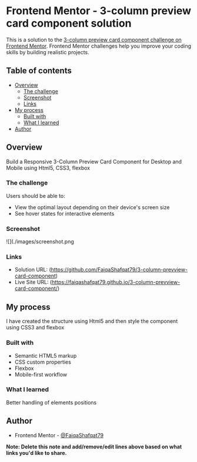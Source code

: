 # Frontend Mentor - 3-column preview card component solution

This is a solution to the [3-column preview card component challenge on Frontend Mentor](https://www.frontendmentor.io/challenges/3column-preview-card-component-pH92eAR2-). Frontend Mentor challenges help you improve your coding skills by building realistic projects. 

## Table of contents

- [Overview](#overview)
  - [The challenge](#the-challenge)
  - [Screenshot](#screenshot)
  - [Links](#links)
- [My process](#my-process)
  - [Built with](#built-with)
  - [What I learned](#what-i-learned)
- [Author](#author)

## Overview
Build a Responsive 3-Column Preview Card Component for Desktop and Mobile using Html5, CSS3, flexbox

### The challenge

Users should be able to:

- View the optimal layout depending on their device's screen size
- See hover states for interactive elements

### Screenshot

![](./images/screenshot.png

### Links

- Solution URL: (https://github.com/FaiqaShafqat79/3-column-prevview-card-component)
- Live Site URL: (https://faiqashafqat79.github.io/3-column-prevview-card-component/)

## My process
I have created the structure using Html5 and then style the component using CSS3 and flexbox

### Built with

- Semantic HTML5 markup
- CSS custom properties
- Flexbox
- Mobile-first workflow

### What I learned

Better handling of elements positions

## Author

- Frontend Mentor - [@FaiqaShafqat79](https://www.frontendmentor.io/profile/FaiqaShafqat79)

**Note: Delete this note and add/remove/edit lines above based on what links you'd like to share.**